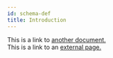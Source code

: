 ```yaml
---
id: schema-def
title: Introduction
---
```


This is a link to [another document.](schema-fields.md)  
This is a link to an [external page.](http://www.example.com)
